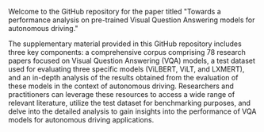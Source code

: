 Welcome to the GitHub repository for the paper titled "Towards a performance analysis on pre-trained Visual Question Answering models for autonomous driving." 

The supplementary material provided in this GitHub repository includes three key components: a comprehensive corpus comprising 78 research papers focused on Visual Question Answering (VQA) models, a test dataset used for evaluating three specific models (ViLBERT, ViLT, and LXMERT), and an in-depth analysis of the results obtained from the evaluation of these models in the context of autonomous driving. 
Researchers and practitioners can leverage these resources to access a wide range of relevant literature, utilize the test dataset for benchmarking purposes, and delve into the detailed analysis to gain insights into the performance of VQA models for autonomous driving applications.
